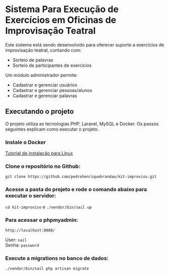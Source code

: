 

# Sistema Para Execução de Exercícios em Oficinas de Improvisação Teatral

Este sistema está sendo desenvolvido para oferecer suporte a exercícios de improvisação teatral, contando com:

- Sorteio de palavras
- Sorteio de participantes de exercícios

Um módulo administrador permite:

- Cadastrar e gerenciar usuários
- Cadastrar e gerenciar pessoas/alunos
- Cadastrar e gerenciar palavras

## Executando o projeto

O projeto utiliza as tecnologias PHP, Laravel, MySQL e Docker. Os passos seguintes explicam como executar o projeto. 

### Instale o Docker
[Tutorial de instalação para Linux](https://www.digitalocean.com/community/tutorials/how-to-install-and-use-docker-on-ubuntu-20-04-pt)

### Clone o repositório no Github:
`git clone https://github.com/pedrohenriquebrandao/kit-improviso.git`

### Acesse a pasta do projeto e rode o comando abaixo para executar o servidor:
`cd kit-improviso` e `./vendor/bin/sail up`

### Para acessar o phpmyadmin:
`http://localhost:8080/`

User: `sail` <br>
Senha: `password`

### Execute a migrations no banco de dados:
`./vendor/bin/sail php artisan migrate`
